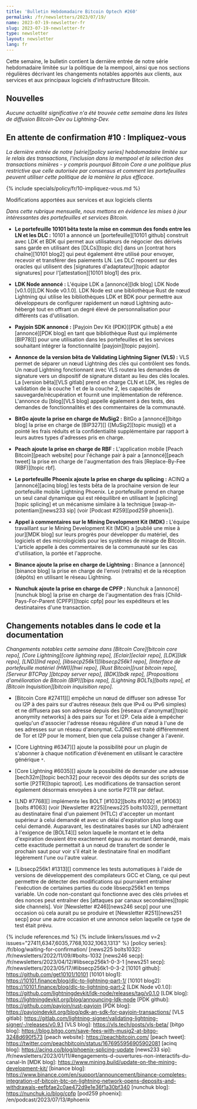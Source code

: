 ```yaml
---
title: 'Bulletin Hebdomadaire Bitcoin Optech #260'
permalink: /fr/newsletters/2023/07/19/
name: 2023-07-19-newsletter-fr
slug: 2023-07-19-newsletter-fr
type: newsletter
layout: newsletter
lang: fr
---
```

Cette semaine, le bulletin contient la dernière entrée de notre série hebdomadaire limitée sur la politique de la mempool,
ainsi que nos sections régulières décrivant les changements notables apportés aux clients, aux services et aux principaux
logiciels d'infrastructure Bitcoin.

## Nouvelles

_Aucune actualité significative n'a été trouvée cette semaine dans les listes de diffusion Bitcoin-Dev ou Lightning-Dev._

## En attente de confirmation #10 : Impliquez-vous

_La dernière entrée de notre [série][policy series] hebdomadaire limitée  sur le relais des transactions, l'inclusion dans la mempool et la sélection des transactions minières - y compris pourquoi Bitcoin Core a une politique plus restrictive que celle autorisée par consensus et comment les portefeuilles peuvent utiliser cette politique de la manière la plus efficace._

{% include specials/policy/fr/10-impliquez-vous.md %}

Modifications apportées aux services et aux logiciels clients

*Dans cette rubrique mensuelle, nous mettons en évidence les mises à jour
intéressantes des portefeuilles et services Bitcoin.*

- **Le portefeuille 10101 bêta teste la mise en commun des fonds entre les LN et les DLC :**
  10101 a annoncé un [portefeuille][10101 github] construit avec LDK et BDK qui permet aux utilisateurs de négocier des dérivés
  sans garde en utilisant des [DLCs][topic dlc] dans un [contrat hors chaîne][10101 blog2] qui peut également être utilisé pour
  envoyer, recevoir et transférer des paiements LN. Les DLC reposent sur des oracles qui utilisent des [signatures
  d'adaptateur][topic adaptor signatures] pour l'[attestation][10101 blog1] des prix.

- **LDK Node annoncé :**
  L'équipe LDK a [annoncé][ldk blog] LDK Node [v0.1.0][LDK Node v0.1.0]. LDK Node est une
  bibliothèque Rust de nœud Lightning qui utilise les bibliothèques LDK et BDK pour permettre aux développeurs
  de configurer rapidement un nœud Lightning auto-hébergé tout en offrant un degré élevé de
  personnalisation pour différents cas d'utilisation.

- **Payjoin SDK annoncé :**
  [Payjoin Dev Kit (PDK)][PDK github] a été [annoncé][PDK blog] en tant que bibliothèque Rust
  qui implémente [BIP78][] pour une utilisation dans les portefeuilles et les services souhaitant
  intégrer la fonctionnalité [payjoin][topic payjoin].

- **Annonce de la version bêta de Validating Lightning Signer (VLS) :**
  VLS permet de séparer un nœud Lightning des clés qui contrôlent ses
  fonds. Un nœud Lightning fonctionnant avec VLS routera les demandes de signature vers un
  dispositif de signature distant au lieu des clés locales. La [version bêta][VLS gitlab]
  prend en charge CLN et LDK, les règles de validation de la couche 1 et de la couche 2, les capacités de sauvegarde/récupération
  et fournit une implémentation de référence. L'annonce du [blog][VLS blog] appelle également à des tests, des demandes de fonctionnalités et des commentaires de la communauté.

- **BitGo ajoute la prise en charge de MuSig2 :**
  BitGo a [annoncé][bitgo blog] la prise en charge de [BIP327][] ([MuSig2][topic musig])
  et a pointé les frais réduits et la confidentialité supplémentaire par rapport à leurs autres
  types d'adresses pris en charge.

- **Peach ajoute la prise en charge de RBF :**
  L'application mobile [Peach Bitcoin][peach website] pour l'échange pair à pair
  a [annoncé][peach tweet] la prise en charge de l'augmentation des frais [Replace-By-Fee (RBF)][topic rbf].

- **Le portefeuille Phoenix ajoute la prise en charge du splicing :**
  ACINQ a [annoncé][acinq blog] les tests bêta de la prochaine version de leur
  portefeuille mobile Lightning Phoenix. Le portefeuille prend en charge un seul canal dynamique
  qui est rééquilibré en utilisant le [splicing][topic splicing] et
  un mécanisme similaire à la technique [swap-in-potentiam][news233 sip] (voir
  [Podcast #259][pod259 phoenix]).

- **Appel à commentaires sur le Mining Development Kit (MDK) :**
  L'équipe travaillant sur le Mining Development Kit (MDK) a [publié une mise à jour][MDK blog] sur leurs
  progrès pour développer du matériel, des logiciels et des micrologiciels pour les systèmes de minage de Bitcoin. L'article
  appelle à des commentaires de la communauté sur les cas d'utilisation, la portée et l'approche.

- **Binance ajoute la prise en charge de Lightning :**
  Binance a [annoncé][binance blog] la prise en charge de l'envoi (retraits) et
  de la réception (dépôts) en utilisant le réseau Lightning.

- **Nunchuk ajoute la prise en charge de CPFP :**
  Nunchuk a [annoncé][nunchuk blog] la prise en charge de l'augmentation des frais [Child-Pays-For-Parent
  (CPFP)][topic cpfp] pour les expéditeurs et les destinataires d'une transaction.

## Changements notables dans le code et la documentation

*Changements notables cette semaine dans [Bitcoin Core][bitcoin core repo], [Core
Lightning][core lightning repo], [Eclair][eclair repo], [LDK][ldk repo],
[LND][lnd repo], [libsecp256k1][libsecp256k1 repo], [Interface de portefeuille
matériel (HWI)][hwi repo], [Rust Bitcoin][rust bitcoin repo], [Serveur BTCPay
][btcpay server repo], [BDK][bdk repo], [Propositions d'amélioration de Bitcoin (BIP)][bips repo], [Lightning BOLTs][bolts repo], et
[Bitcoin Inquisition][bitcoin inquisition repo].*

- [Bitcoin Core #27411][] empêche un nœud de diffuser son adresse Tor ou
  I2P à des pairs sur d'autres réseaux (tels que IPv4 ou IPv6 simples)
  et ne diffusera pas son adresse depuis des [réseaux d'anonymat][topic anonymity networks]
  à des pairs sur Tor et I2P. Cela aide à empêcher
  quelqu'un d'associer l'adresse réseau régulière d'un nœud à l'une de ses
  adresses sur un réseau d'anonymat. CJDNS est traité différemment de
  Tor et I2P pour le moment, bien que cela puisse changer à l'avenir.

- [Core Lightning #6347][] ajoute la possibilité pour un plugin de s'abonner à
  chaque notification d'événement en utilisant le caractère générique `*`.

- [Core Lightning #6035][] ajoute la possibilité de demander une adresse [bech32m][topic bech32]
  pour recevoir des dépôts sur des scripts de sortie [P2TR][topic taproot]. Les modifications de transaction
  seront également désormais envoyées à une sortie P2TR par défaut.

- [LND #7768][] implémente les BOLT [#1032][bolts #1032] et [#1063][bolts #1063]
  (voir [Newsletter #225][news225 bolts1032]), permettant au
  destinataire final d'un paiement (HTLC) d'accepter un montant supérieur à
  celui demandé et avec un délai d'expiration plus long que celui
  demandé. Auparavant, les destinataires basés sur LND adhéraient à
  l'exigence de [BOLT4][] selon laquelle le montant et le delta d'expiration devaient être exactement égaux au montant
  demandé, mais cette exactitude permettait à un nœud de transfert de
  sonder le prochain saut pour voir s'il était le destinataire final en modifiant légèrement l'une ou l'autre valeur.

- [Libsecp256k1 #1313][] commence les tests automatiques à l'aide de versions de développement
  des compilateurs GCC et Clang, ce qui peut permettre de détecter
  des modifications qui pourraient entraîner l'exécution de certaines parties du code libsecp256k1 en
  temps variable. Un code non-constant qui fonctionne avec des clés privées
  et des nonces peut entraîner des [attaques par canaux secondaires][topic
  side channels]. Voir [Newsletter #246][news246 secp] pour une occasion
  où cela aurait pu se produire et [Newsletter #251][news251 secp] pour
  une autre occasion et une annonce selon laquelle ce type de test était
  prévu.

{% include references.md %}
{% include linkers/issues.md v=2 issues="27411,6347,6035,7768,1032,1063,1313" %}
[policy series]: /fr/blog/waiting-for-confirmation/
[news225 bolts1032]: /fr/newsletters/2022/11/09/#bolts-1032
[news246 secp]: /fr/newsletters/2023/04/12/#libsecp256k1-0-3-1
[news251 secp]: /fr/newsletters/2023/05/17/#libsecp256k1-0-3-2
[10101 github]: https://github.com/get10101/10101
[10101 blog1]: https://10101.finance/blog/dlc-to-lightning-part-1/
[10101 blog2]: https://10101.finance/blog/dlc-to-lightning-part-2
[LDK Node v0.1.0]: https://github.com/lightningdevkit/ldk-node/releases/tag/v0.1.0
[LDK blog]: https://lightningdevkit.org/blog/announcing-ldk-node
[PDK github]: https://github.com/payjoin/rust-payjoin
[PDK blog]: https://payjoindevkit.org/blog/pdk-an-sdk-for-payjoin-transactions/
[VLS gitlab]: https://gitlab.com/lightning-signer/validating-lightning-signer/-/releases/v0.9.1
[VLS blog]: https://vls.tech/posts/vls-beta/
[bitgo blog]: https://blog.bitgo.com/save-fees-with-musig2-at-bitgo-3248d690f573
[peach website]: https://peachbitcoin.com/
[peach tweet]: https://twitter.com/peachbitcoin/status/1676955956905902081
[acinq blog]: https://acinq.co/blog/phoenix-splicing-update
[news233 sip]: /fr/newsletters/2023/01/11/#engagements-d-ouvertures-non-interactifs-du-canal-ln
[MDK blog]: https://www.mining.build/update-on-the-mining-development-kit/
[binance blog]: https://www.binance.com/en/support/announcement/binance-completes-integration-of-bitcoin-btc-on-lightning-network-opens-deposits-and-withdrawals-eefbfae2c0ae472d9e1e36f1a30bf340
[nunchuk blog]: https://nunchuk.io/blog/cpfp
[pod259 phoenix]: /en/podcast/2023/07/13/#phoenix
